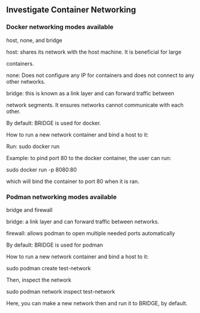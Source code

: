 ## Investigate Container Networking 

### Docker networking modes available

host, none, and bridge 

 host: shares its network with the host machine. It is beneficial for large

containers. 


 none: Does not configure any IP for containers and does not connect to any 
other networks. 


 bridge: this is known as a link layer and can forward traffic between

network segments. It ensures networks cannot communicate with each other.


By default: BRIDGE is used for docker. 

How to run a new network container and bind a host to it: 

Run: sudo docker run 

Example: to pind port 80 to the docker container, the user can run: 

sudo docker run -p 8080:80 

which will bind the container to port 80 when it is ran. 


### Podman networking modes available 

bridge and firewall 

bridge: a link layer and can forward traffic between networks.

firewall: allows podman to open multiple needed ports automatically  

By default: BRIDGE is used for podman

How to run a new network container and bind a host to it:


sudo podman create test-network 

Then, inspect the network 

sudo podman network inspect test-network 

Here, you can make a new network then and run it to BRIDGE, by default.  
